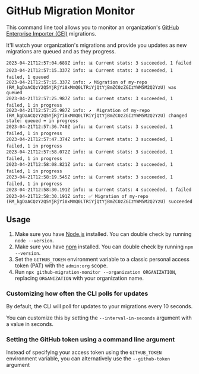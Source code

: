 # GitHub Migration Monitor

This command line tool allows you to monitor an organization's [GitHub Enterprise Importer (GEI)](https://docs.github.com/en/migrations/using-github-enterprise-importer) migrations.

It'll watch your organization's migrations and provide you updates as new migrations are queued and as they progress.

```
2023-04-21T12:57:04.689Z info: 📊 Current stats: 3 succeeded, 1 failed
2023-04-21T12:57:15.337Z info: 📊 Current stats: 3 succeeded, 1 failed, 1 queued
2023-04-21T12:57:15.337Z info: ↗️ Migration of my-repo (RM_kgDaACQzY2Q5YjRjYi0xMmQ0LTRiYjQtYjBmZC0zZGIzYWM5M2Q2YzU) was queued
2023-04-21T12:57:25.987Z info: 📊 Current stats: 3 succeeded, 1 failed, 1 in progress
2023-04-21T12:57:25.987Z info: ↗️  Migration of my-repo (RM_kgDaACQzY2Q5YjRjYi0xMmQ0LTRiYjQtYjBmZC0zZGIzYWM5M2Q2YzU) changed state: queued ➡️ in progress
2023-04-21T12:57:36.740Z info: 📊 Current stats: 3 succeeded, 1 failed, 1 in progress
2023-04-21T12:57:47.374Z info: 📊 Current stats: 3 succeeded, 1 failed, 1 in progress
2023-04-21T12:57:58.072Z info: 📊 Current stats: 3 succeeded, 1 failed, 1 in progress
2023-04-21T12:58:08.821Z info: 📊 Current stats: 3 succeeded, 1 failed, 1 in progress
2023-04-21T12:58:19.545Z info: 📊 Current stats: 3 succeeded, 1 failed, 1 in progress
2023-04-21T12:58:30.191Z info: 📊 Current stats: 4 succeeded, 1 failed
2023-04-21T12:58:30.191Z info: ✅ Migration of my-repo (RM_kgDaACQzY2Q5YjRjYi0xMmQ0LTRiYjQtYjBmZC0zZGIzYWM5M2Q2YzU) succeeded
```

## Usage

1. Make sure you have [Node.js](https://nodejs.org/) installed. You can double check by running `node --version`.
2. Make sure you have [npm](https://npmjs.com) installed. You can double check by running `npm --version`.
3. Set the `GITHUB_TOKEN` environment variable to a classic personal access token (PAT) with the `admin:org` scope.
4. Run `npx github-migration-monitor --organization ORGANIZATION`, replacing `ORGANIZATION` with your organization name.

### Customizing how often the CLI polls for updates

By default, the CLI will poll for updates to your migrations every 10 seconds.

You can customize this by setting the `--interval-in-seconds` argument with a value in seconds.

### Setting the GitHub token using a command line argument

Instead of specifying your access token using the `GITHUB_TOKEN` environment variable, you can alternatively use the `--github-token` argument
